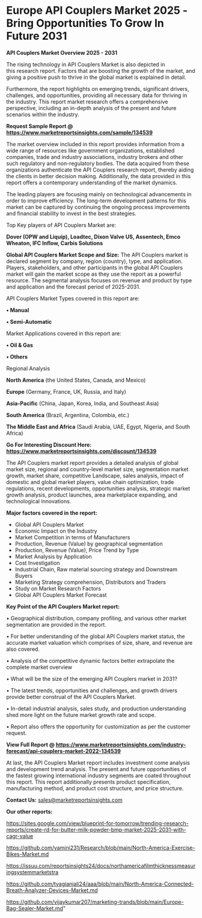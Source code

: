 # Europe API Couplers Market 2025 -Bring Opportunities To Grow In Future 2031

<Strong> API Couplers Market Overview 2025 - 2031</strong>

The rising technology in API Couplers Market is also depicted in this research report. Factors that are boosting the growth of the market, and giving a positive push to thrive in the global market is explained in detail.

Furthermore, the report highlights on emerging trends, significant drivers, challenges, and opportunities, providing all necessary data for thriving in the industry. This report market research offers a comprehensive perspective, including an in-depth analysis of the present and future scenarios within the industry.

<strong>Request Sample Report @ <a href=https://www.marketreportsinsights.com/sample/134539>https://www.marketreportsinsights.com/sample/134539</a></strong>

The market overview included in this report provides information from a wide range of resources like government organizations, established companies, trade and industry associations, industry brokers and other such regulatory and non-regulatory bodies. The data acquired from these organizations authenticate the API Couplers research report, thereby aiding the clients in better decision making. Additionally, the data provided in this report offers a contemporary understanding of the market dynamics.

The leading players are focusing mainly on technological advancements in order to improve efficiency. The long-term development patterns for this market can be captured by continuing the ongoing process improvements and financial stability to invest in the best strategies.

Top Key players of API Couplers Market are:

<strong>Dover (OPW and Liquip), Loadtec, Dixon Valve US, Assentech, Emco Wheaton, IFC Inflow, Carbis Solutions</strong>

<strong><b>Global API Couplers Market Scope and Size:</b></strong>
The API Couplers market is declared segment by company, region (country), type, and application. Players, stakeholders, and other participants in the global API Couplers market will gain the market scope as they use the report as a powerful resource. The segmental analysis focuses on revenue and product by type and application and the forecast period of 2025-2031.

API Couplers Market Types covered in this report are:

<strong>• Manual

• Semi-Automatic</strong>

Market Applications covered in this report are:

<strong>• Oil & Gas

• Others</strong> 

Regional Analysis

<strong>North America</strong> (the United States, Canada, and Mexico)

<strong>Europe</strong> (Germany, France, UK, Russia, and Italy)

<strong>Asia-Pacific</strong> (China, Japan, Korea, India, and Southeast Asia)

<strong>South America</strong> (Brazil, Argentina, Colombia, etc.)

<strong>The Middle East and Africa</strong> (Saudi Arabia, UAE, Egypt, Nigeria, and South Africa)

<strong>Go For Interesting Discount Here: <a href=https://www.marketreportsinsights.com/discount/134539>https://www.marketreportsinsights.com/discount/134539</a></strong>

The API Couplers market report provides a detailed analysis of global market size, regional and country-level market size, segmentation market growth, market share, competitive Landscape, sales analysis, impact of domestic and global market players, value chain optimization, trade regulations, recent developments, opportunities analysis, strategic market growth analysis, product launches, area marketplace expanding, and technological innovations.

<strong><b>Major factors covered in the report:</b></strong>
<ul>
  <li>Global API Couplers Market </li>
  <li>Economic Impact on the Industry</li>
  <li>Market Competition in terms of Manufacturers</li>
  <li>Production, Revenue (Value) by geographical segmentation</li>
  <li>Production, Revenue (Value), Price Trend by Type</li>
  <li>Market Analysis by Application</li>
  <li>Cost Investigation</li>
  <li>Industrial Chain, Raw material sourcing strategy and Downstream Buyers</li>
  <li>Marketing Strategy comprehension, Distributors and Traders</li>
  <li>Study on Market Research Factors</li>
  <li>Global API Couplers Market Forecast</li>
</ul>

<strong><b>Key Point of the API Couplers Market report:</b></strong>

• Geographical distribution, company profiling, and various other market segmentation are provided in the report.

• For better understanding of the global API Couplers market status, the accurate market valuation which comprises of size, share, and revenue are also covered.

• Analysis of the competitive dynamic factors better extrapolate the complete market overview

• What will be the size of the emerging API Couplers market in 2031?

• The latest trends, opportunities and challenges, and growth drivers provide better construal of the API Couplers Market.

• In-detail industrial analysis, sales study, and production understanding shed more light on the future market growth rate and scope.

• Report also offers the opportunity for customization as per the customer request.

<strong><b>View Full Report @ <a href=https://www.marketreportsinsights.com/industry-forecast/api-couplers-market-2022-134539>https://www.marketreportsinsights.com/industry-forecast/api-couplers-market-2022-134539</a></b></strong>


At last, the API Couplers Market report includes investment come analysis and development trend analysis. The present and future opportunities of the fastest growing international industry segments are coated throughout this report. This report additionally presents product specification, manufacturing method, and product cost structure, and price structure.

<strong>Contact Us:</strong>
sales@marketreportsinsights.com

<strong>Our other reports:</strong>

<a href=https://sites.google.com/view/blueprint-for-tomorrow/trending-research-reports/create-rd-for-butter-milk-powder-bmp-market-2025-2031-with-cagr-value>https://sites.google.com/view/blueprint-for-tomorrow/trending-research-reports/create-rd-for-butter-milk-powder-bmp-market-2025-2031-with-cagr-value</a>

<a href=https://github.com/yamini231/Research/blob/main/North-America-Exercise-Bikes-Market.md>https://github.com/yamini231/Research/blob/main/North-America-Exercise-Bikes-Market.md</a>

<a href=https://issuu.com/reportsinsights24/docs/northamericafilmthicknessmeasuringsystemmarketstra>https://issuu.com/reportsinsights24/docs/northamericafilmthicknessmeasuringsystemmarketstra</a>

<a href=https://github.com/tyagianjali24/aaa/blob/main/North-America-Connected-Breath-Analyzer-Devices-Market.md>https://github.com/tyagianjali24/aaa/blob/main/North-America-Connected-Breath-Analyzer-Devices-Market.md</a>

<a href=https://github.com/vijaykumar207/marketing-trands/blob/main/Europe-Bag-Sealer-Market.md>https://github.com/vijaykumar207/marketing-trands/blob/main/Europe-Bag-Sealer-Market.md</a>"
